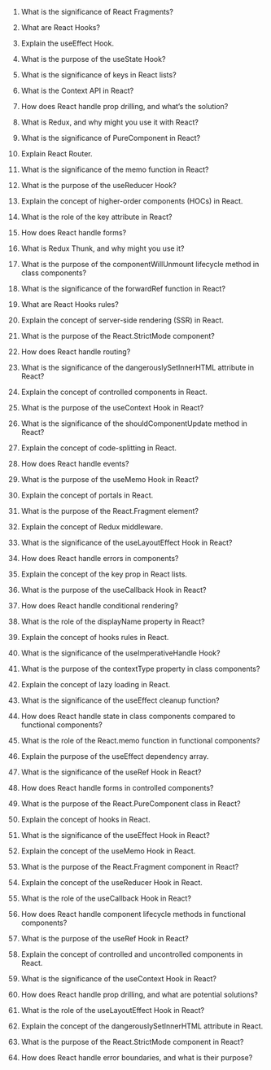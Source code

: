 1. What is the significance of React Fragments?

2. What are React Hooks?

3. Explain the useEffect Hook.

4. What is the purpose of the useState Hook?

5. What is the significance of keys in React lists?

6. What is the Context API in React?

7. How does React handle prop drilling, and what’s the solution?

8. What is Redux, and why might you use it with React?

9. What is the significance of PureComponent in React?

10. Explain React Router.

11. What is the significance of the memo function in React?

12. What is the purpose of the useReducer Hook?

13. Explain the concept of higher-order components (HOCs) in React.

14. What is the role of the key attribute in React?

15. How does React handle forms?

16. What is Redux Thunk, and why might you use it?

17. What is the purpose of the componentWillUnmount lifecycle method in class components?

18. What is the significance of the forwardRef function in React?

19. What are React Hooks rules?

20. Explain the concept of server-side rendering (SSR) in React.

21. What is the purpose of the React.StrictMode component?

22. How does React handle routing?

23. What is the significance of the dangerouslySetInnerHTML attribute in React?

24. Explain the concept of controlled components in React.

25. What is the purpose of the useContext Hook in React?

26. What is the significance of the shouldComponentUpdate method in React?

27. Explain the concept of code-splitting in React.

28. How does React handle events?

29. What is the purpose of the useMemo Hook in React?

30. Explain the concept of portals in React.

31. What is the purpose of the React.Fragment element?

32. Explain the concept of Redux middleware.

33. What is the significance of the useLayoutEffect Hook in React?

34. How does React handle errors in components?

35. Explain the concept of the key prop in React lists.

36. What is the purpose of the useCallback Hook in React?

37. How does React handle conditional rendering?

38. What is the role of the displayName property in React?

39. Explain the concept of hooks rules in React.

40. What is the significance of the useImperativeHandle Hook?

41. What is the purpose of the contextType property in class components?

42. Explain the concept of lazy loading in React.

43. What is the significance of the useEffect cleanup function?

44. How does React handle state in class components compared to functional components?

45. What is the role of the React.memo function in functional components?

46. Explain the purpose of the useEffect dependency array.

47. What is the significance of the useRef Hook in React?

48. How does React handle forms in controlled components?

49. What is the purpose of the React.PureComponent class in React?

50. Explain the concept of hooks in React.

51. What is the significance of the useEffect Hook in React?

52. Explain the concept of the useMemo Hook in React.

53. What is the purpose of the React.Fragment component in React?

54. Explain the concept of the useReducer Hook in React.

55. What is the role of the useCallback Hook in React?

56. How does React handle component lifecycle methods in functional components?

57. What is the purpose of the useRef Hook in React?

58. Explain the concept of controlled and uncontrolled components in React.

59. What is the significance of the useContext Hook in React?

60. How does React handle prop drilling, and what are potential solutions?

61. What is the role of the useLayoutEffect Hook in React?

62. Explain the concept of the dangerouslySetInnerHTML attribute in React.

63. What is the purpose of the React.StrictMode component in React?

64. How does React handle error boundaries, and what is their purpose?
